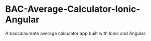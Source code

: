# BAC-Average-Calculator-Ionic-Angular
A baccalaureate average calculator app built with Ionic and Angular. 
